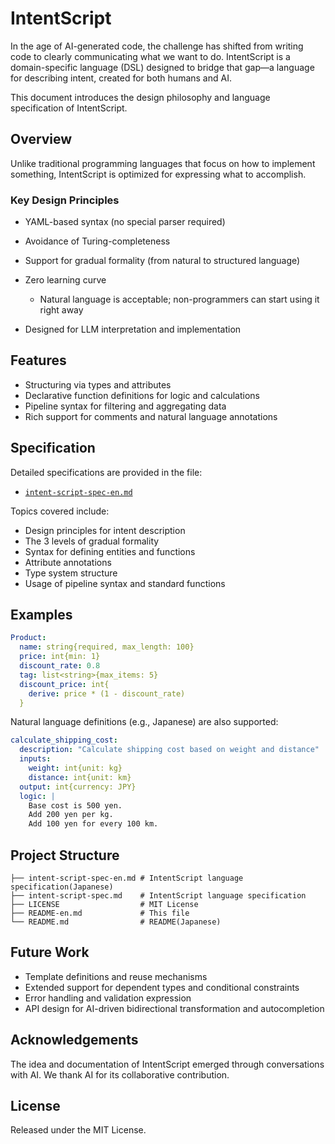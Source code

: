 # IntentScript

In the age of AI-generated code, the challenge has shifted from writing code to clearly communicating what we want to do.
IntentScript is a domain-specific language (DSL) designed to bridge that gap—a language for describing intent, created for both humans and AI.

This document introduces the design philosophy and language specification of IntentScript.

## Overview

Unlike traditional programming languages that focus on how to implement something, IntentScript is optimized for expressing what to accomplish.

### Key Design Principles

* YAML-based syntax (no special parser required)
* Avoidance of Turing-completeness
* Support for gradual formality (from natural to structured language)
* Zero learning curve

  * Natural language is acceptable; non-programmers can start using it right away
* Designed for LLM interpretation and implementation

## Features

* Structuring via types and attributes
* Declarative function definitions for logic and calculations
* Pipeline syntax for filtering and aggregating data
* Rich support for comments and natural language annotations

## Specification

Detailed specifications are provided in the file:

* [`intent-script-spec-en.md`](intent-script-spec-en.md)

Topics covered include:

* Design principles for intent description
* The 3 levels of gradual formality
* Syntax for defining entities and functions
* Attribute annotations
* Type system structure
* Usage of pipeline syntax and standard functions

## Examples

```yaml
Product:
  name: string{required, max_length: 100}
  price: int{min: 1}
  discount_rate: 0.8
  tag: list<string>{max_items: 5}
  discount_price: int{
    derive: price * (1 - discount_rate)
  }
```

Natural language definitions (e.g., Japanese) are also supported:

```yaml
calculate_shipping_cost:
  description: "Calculate shipping cost based on weight and distance"
  inputs:
    weight: int{unit: kg}
    distance: int{unit: km}
  output: int{currency: JPY}
  logic: |
    Base cost is 500 yen.
    Add 200 yen per kg.
    Add 100 yen for every 100 km.
```

## Project Structure

```
├── intent-script-spec-en.md # IntentScript language specification(Japanese)
├── intent-script-spec.md    # IntentScript language specification
├── LICENSE                  # MIT License
├── README-en.md             # This file
└── README.md                # README(Japanese)
```

## Future Work

* Template definitions and reuse mechanisms
* Extended support for dependent types and conditional constraints
* Error handling and validation expression
* API design for AI-driven bidirectional transformation and autocompletion

## Acknowledgements

The idea and documentation of IntentScript emerged through conversations with AI.
We thank AI for its collaborative contribution.

## License

Released under the MIT License.
